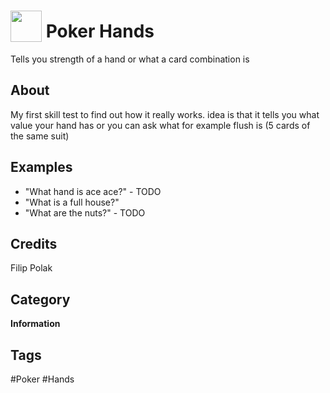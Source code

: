# <img src="https://raw.githack.com/FortAwesome/Font-Awesome/master/svgs/solid/dollar-sign.svg" card_color="#6897BB" width="50" height="50" style="vertical-align:bottom"/> Poker Hands
Tells you strength of a hand or what a card combination is

## About
My first skill test to find out how it really works. idea is that it tells you what value your hand has or you can ask what for example flush is (5 cards of the same suit)

## Examples
* "What hand is ace ace?" - TODO
* "What is a full house?"
* "What are the nuts?" - TODO

## Credits
Filip Polak

## Category
**Information**

## Tags
#Poker
#Hands

